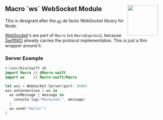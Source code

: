 <h2>Macro `ws` WebSocket Module
  <img src="http://zeezide.com/img/macro/MacroExpressIcon128.png"
       align="right" width="100" height="100" />
</h2>

This is designed after the
[`ws`](https://github.com/websockets/ws)
de facto WebSocket library for Node.

[WebSocket](https://en.wikipedia.org/wiki/WebSocket)'s are part of 
`Macro` (vs `MacroExpress`), because
[SwiftNIO](https://github.com/apple/swift-nio)
already carries the protocol implementation.
This is just a thin wrapper around it.

### Server Example

```swift
#!/usr/bin/swift sh
import Macro // @Macro-swift
import ws    // Macro-swift/Macro

let wss = WebSocket.Server(port: 8080)
wss.onConnection { ws in
  ws.onMessage { message in
    console.log("Received:", message)
  }
  ws.send("Hello!")
}
```
